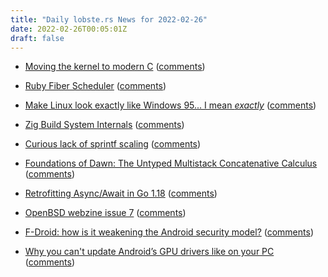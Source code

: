 ```yaml
---
title: "Daily lobste.rs News for 2022-02-26"
date: 2022-02-26T00:05:01Z
draft: false
---
```






- [Moving the kernel to modern C](https://lwn.net/SubscriberLink/885941/01fdc39df2ecc25f/)
  ([comments](https://lobste.rs/s/hl5ty0/moving_kernel_modern_c))



- [Ruby Fiber Scheduler](https://brunosutic.com/blog/ruby-fiber-scheduler)
  ([comments](https://lobste.rs/s/esuvlh/ruby_fiber_scheduler))



- [Make Linux look exactly like Windows 95... I mean *exactly*](https://lunduke.substack.com/p/make-linux-look-exactly-like-windows)
  ([comments](https://lobste.rs/s/xjft1i/make_linux_look_exactly_like_windows_95_i))



- [Zig Build System Internals](https://mitchellh.com/zig/build-internals)
  ([comments](https://lobste.rs/s/p3phwk/zig_build_system_internals))



- [Curious lack of sprintf scaling](https://aras-p.info/blog/2022/02/25/Curious-lack-of-sprintf-scaling/)
  ([comments](https://lobste.rs/s/jzagcf/curious_lack_sprintf_scaling))



- [Foundations of Dawn: The Untyped Multistack Concatenative Calculus](https://www.dawn-lang.org/posts/foundations-umcc/)
  ([comments](https://lobste.rs/s/dymalf/foundations_dawn_untyped_multistack))



- [Retrofitting Async/Await in Go 1.18](https://csgrinding.xyz/go-async/)
  ([comments](https://lobste.rs/s/noruqt/retrofitting_async_await_go_1_18))



- [OpenBSD webzine issue 7](https://webzine.puffy.cafe/issue-7.html)
  ([comments](https://lobste.rs/s/83ftfi/openbsd_webzine_issue_7))



- [F-Droid: how is it weakening the Android security model?](https://wonderfall.dev/fdroid-issues/)
  ([comments](https://lobste.rs/s/j1dsxa/f_droid_how_is_it_weakening_android))



- [Why you can't update Android’s GPU drivers like on your PC](https://blog.esper.io/android-dessert-bites-14-gpu-driver-updates-3819534/)
  ([comments](https://lobste.rs/s/mykmfa/why_you_can_t_update_android_s_gpu_drivers))


